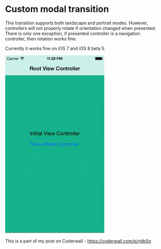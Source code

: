 Custom modal transition
=====================

This transition supports both landscape and portrait modes. However, controllers will not properly rotate if orientation changed when presented. There is only one exception, if presented controller is a navigation controller, then rotation works fine.

Currently it works fine on iOS 7 and iOS 8 beta 5.

![Picture](ScreenRecording.gif)

This is a part of my post on Coderwall - https://coderwall.com/p/njtb0q
